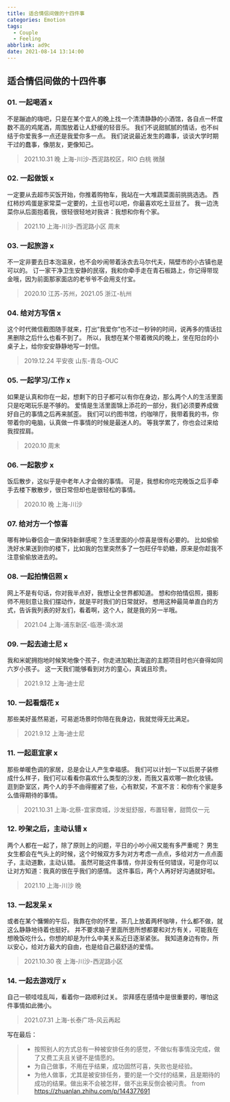 ```yaml
---
title: 适合情侣间做的十四件事
categories: Emotion
tags:
  - Couple
  - Feeling
abbrlink: ad9c
date: 2021-08-14 13:14:00
---
```


## 适合情侣间做的十四件事

### 01. 一起喝酒 x

不是蹦迪的嗨吧，只是在某个宜人的晚上找一个清清静静的小酒馆，各自点一杯度数不高的鸡尾酒，周围放着让人舒缓的轻音乐。
我们不说甜腻腻的情话，也不纠结于你爱我多一点还是我爱你多一点。
我们说说最近发生的趣事，谈谈大学时期干过的蠢事，像朋友，更像知己。

> 2021.10.31 晚 上海-川沙-西泥路校区，RIO 白桃 微醺

### 02. 一起做饭 x

一定要从去超市买饭开始，你推着购物车，我站在一大堆蔬菜面前挑挑选选。
西红柿炒鸡蛋是家常菜一定要的，土豆也可以吧，你最喜欢吃土豆丝了。
我一边洗菜你从后面抱着我，很轻很轻地对我讲：我想和你有个家。

> 2021.10 上海-川沙-西泥路小区 周末

### 03. 一起旅游 x

不一定非要去日本泡温泉，也不会吵闹带着泳衣去马尔代夫，隔壁市的小古镇也是可以的。
订一家干净卫生安静的民宿，我和你牵手走在青石板路上，你记得带现金哦，因为前面那家面店的老爷爷不会用支付宝。

> 2020.10 江苏-苏州，2021.05 浙江-杭州

### 04. 给对方写信 x

这个时代微信截图随手就来，打出“我爱你”也不过一秒钟的时间，说再多的情话拉黑删除之后什么也看不到了。
所以，我想在某个带着微风的晚上，坐在阳台的小桌子上，给你安安静静地写一封信。

> 2019.12.24 平安夜 山东-青岛-OUC 

### 05. 一起学习/工作 x

如果是认真和你在一起，想剩下的日子都可以有你在身边，那么两个人的生活里面只是吃喝玩乐是不够的。
爱情是生活里面锦上添花的一部分，我们必须要养成做好自己的事情之后再来腻歪。
我们可以约图书馆，约咖啡厅，我带着我的书，你带着你的电脑，认真做一件事情的时候是最迷人的。
等我学累了，你也会过来给我捏捏肩。

> 2020.10 周末

### 06. 一起散步 x

饭后散步，这似乎是中老年人才会做的事情。
可是，我想和你吃完晚饭之后手牵手去楼下散散步，很日常但却也是很轻松的事情。

> 2020.10 晚 上海-川沙

### 07. 给对方一个惊喜

哪有神仙眷侣会一直保持新鲜感呢？生活里面的小惊喜是很有必要的。
比如偷偷洗好水果送到你的楼下，比如我的包里突然多了一包旺仔牛奶糖，原来是你趁我不注意偷偷放进去的。

### 08. 一起拍情侣照 x

网上不是有句话，你对我半点好，我想让全世界都知道。
想和你拍情侣照，摄影师不用刻意让我们摆动作，就是平时我们的日常就好。
想用这种最简单直白的方式，告诉我列表的好友们，看着啊，这个人，就是我的另一半哦。

> 2021.04 上海-浦东新区-临港-滴水湖

### 09. 一起去迪士尼 x

我和米妮拥抱地时候笑地像个孩子，你走进加勒比海盗的主题项目时也兴奋得如同六岁小孩子。
这一天我们能够看到对方的童心，真诚且珍贵。

> 2021.9.12 上海-迪士尼

### 10. 一起看烟花 x

那些美好虽然易逝，可易逝场景时你陪在我身边，我就觉得无比满足。

> 2021.9.12 上海-迪士尼

### 11. 一起逛宜家 x

那些单暖色调的家居，总是会让人产生幸福感。
我们可以计划一下以后房子装修成什么样子，我们可以看看你喜欢什么类型的沙发，而我又喜欢哪一款化妆镜。
逛到卧室区，两个人的手不由得握紧了些，心有默契，不宣不言：和你有个家是多么值得期待的事情。

> 2021.10.31 上海-北蔡-宜家商城，沙发挺舒服，布置轻奢，甜筒仅一元

### 12. 吵架之后，主动认错 x

两个人都在一起了，除了原则上的问题，平日的小吵小闹又能有多严重呢？
男生女生都会在气头上的时候，这个时候双方多为对方考虑一点点，多给对方一点点面子，主动道歉，主动认错。
虽然可能这件事情，你并没有任何错误，可是你可以让对方知道：我真的很在乎我们的感情。
这件事后，两个人再好好沟通就好啦。

> 2021.10 上海-川沙 晚

### 13. 一起发呆 x

或者在某个慵懒的午后，我靠在你的怀里，茶几上放着两杯咖啡，什么都不做，就这么静静地待着也挺好。
并不要求脑子里面所思所想都要和对方有关，可能我在想晚饭吃什么，你想的却是为什么中美关系近日逐渐紧张。
我知道身边有你，所以安心，给对方最大的自由，也是给自己最舒适的爱情。

> 2021.10.30 夜 上海-川沙-西泥路小区

### 14. 一起去游戏厅 x

自己一顿哇哇乱叫，看着你一路顺利过关。
崇拜感在感情中是很重要的，哪怕这件事情如此微小。

> 2021.07.31 上海-长泰广场-风云再起

写在最后：
> + 按照别人的方式总有一种被安排任务的感觉，不做似有事情没完成，做了又费工夫且关键不是情愿的。
> + 为自己做事，不用在乎结果，成功固然可喜，失败也是经验。
> + 为他人做事，尤其是被安排任务，要的是一个交付的结果，且是期待的成功的结果。做出来不会被怎样，做不出来反倒会被问责。
> from https://zhuanlan.zhihu.com/p/144377691
